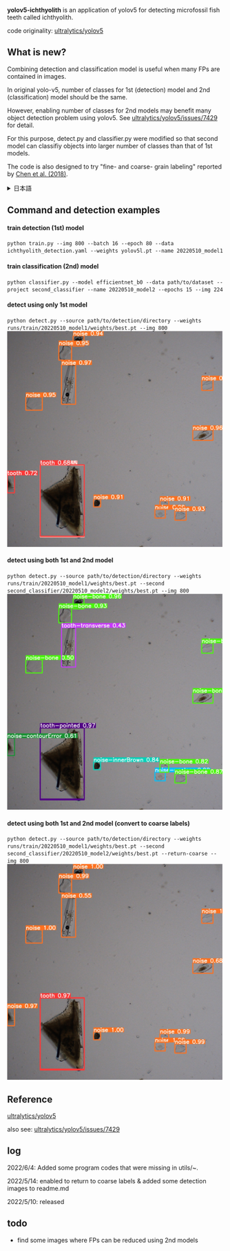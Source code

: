 **yolov5-ichthyolith** is an application of yolov5 for detecting microfossil fish teeth called ichthyolith.

code originality: [ultralytics/yolov5](https://github.com/ultralytics/yolov5)

## What is new?
Combining detection and classification model is useful when many FPs are contained in images.

In original yolo-v5, number of classes for 1st (detection) model and 2nd (classification) model should be the same.

However, enabling number of classes for 2nd models may benefit many object detection problem using yolov5. 
See [ultralytics/yolov5/issues/7429](https://github.com/ultralytics/yolov5/issues/7429) for detail.

For this purpose, detect.py and classifier.py were modified so that second model can classifiy objects into larger number of classes than that of 1st models.

The code is also designed to try "fine- and coarse- grain labeling" reported by [Chen et al. (2018)](https://ieeexplore.ieee.org/abstract/document/8637482).

<details><summary>
日本語
</summary><div>

物体検出モデルで検出したものを，画像分類モデルで再分類することは，False Positive が多い検出問題では特に有効だと考えられています．

物体検出モデルとして現在広く用いられている YOLO-v5 にも，EfficientNet 等の画像分類モデルを用いて再分類する機能が実装されていましたが，
「物体検出モデルのクラス数」と「画像分類モデルのクラス数」が同じである必要がありました．
  
本プロジェクトでは，画像分類モデルのクラス数を物体検出モデルのクラス数と無関係に決定できるようにプログラムコードの変更を行いました．
これは，以下の２点でメリットがあると考えられます．
  
(1) 学習の手間の削減
画像分類モデルの学習や教師データの準備は，物体検出モデルのそれらと比較して容易です．
このため，「物体検出モデルには輪郭の抽出のみを学習させ，クラスの判定は画像分類モデルで訓練する」といった活用方法が考えられます．
  
(2) 分類精度の向上
画像分類モデルは，ラフなラベル（例えば「動物」）で学習するよりも詳細なラベル（例えば「犬，猫，…」）で学習する方が高精度であるということが，
[Chen et al. (2018)](https://ieeexplore.ieee.org/abstract/document/8637482) で報告されています．

本プロジェクトでも，このことを試すことができるように，「詳細に分類したラベルからラフなラベルに戻す」機能を実装しています
  
</div></details>

## Command and detection examples
#### train detection (1st) model
`python train.py --img 800 --batch 16 --epoch 80 --data ichthyolith_detection.yaml --weights yolov5l.pt --name 20220510_model1`

#### train classification (2nd) model
`python classifier.py --model efficientnet_b0 --data path/to/dataset --project second_classifier --name 20220510_model2 --epochs 15 --img 224`

#### detect using only 1st model
`python detect.py --source path/to/detection/directory --weights runs/train/20220510_model1/weights/best.pt --img 800`
<br>
<img src="/images_for_github/1_first.jpg" width="500">
<br>

#### detect using both 1st and 2nd model
`python detect.py --source path/to/detection/directory --weights runs/train/20220510_model1/weights/best.pt --second second_classifier/20220510_model2/weights/best.pt --img 800`
<br>
<img src="/images_for_github/2_second.jpg" width="500">
<br>

#### detect using both 1st and 2nd model (convert to coarse labels)
`python detect.py --source path/to/detection/directory --weights runs/train/20220510_model1/weights/best.pt --second second_classifier/20220510_model2/weights/best.pt --return-coarse --img 800`
<br>
<img src="/images_for_github/3_re-coarsed.jpg" width="500">
<br>

## Reference
[ultralytics/yolov5](https://github.com/ultralytics/yolov5)

also see: [ultralytics/yolov5/issues/7429](https://github.com/ultralytics/yolov5/issues/7429)

## log
2022/6/4: Added some program codes that were missing in utils/~.

2022/5/14: enabled to return to coarse labels & added some detection images to readme.md

2022/5/10: released

## todo
- find some images where FPs can be reduced using 2nd models
